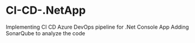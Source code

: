 # CI-CD-.NetApp

Implementing CI CD Azure DevOps pipeline for .Net Console App
Adding SonarQube to analyze the code